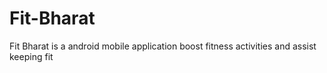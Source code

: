 # Fit-Bharat
Fit Bharat is a  android mobile application boost fitness activities and assist keeping fit
